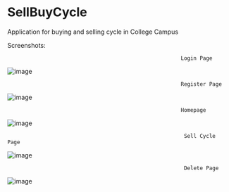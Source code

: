# SellBuyCycle
Application for buying and selling cycle in College Campus

Screenshots:

                                                           Login Page
![image](https://user-images.githubusercontent.com/72141162/209912069-5d03312b-c060-4338-863b-e772786b68ee.png)
                                                           
                                                           Register Page
![image](https://user-images.githubusercontent.com/72141162/209912098-152daa94-8b4e-439d-95cc-2de09f335f59.png)

                                                           Homepage
![image](https://user-images.githubusercontent.com/72141162/209912169-07592c54-da28-4a55-b1cd-acb5e62438fa.png)

                                                            Sell Cycle Page
![image](https://user-images.githubusercontent.com/72141162/209912219-a50bd783-cae0-4b56-9707-696f5af9bffe.png)

                                                            Delete Page
![image](https://user-images.githubusercontent.com/72141162/209912321-742e09e8-0854-4cde-b2d6-31cc449c19d1.png)
